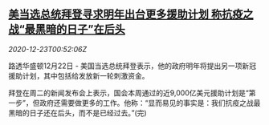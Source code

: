 <!--1608684910000-->
[美当选总统拜登寻求明年出台更多援助计划 称抗疫之战“最黑暗的日子”在后头](https://cn.reuters.com/article/us-biden-covid-aid-ahead-1223-idCNKBS28X02K)
------

<div><i>2020-12-23T00:52:06Z</i></div><p>路透华盛顿12月22日 - 美国当选总统拜登表示，他的政府明年将提出另一项新冠援助计划，其中包括给发放新一轮刺激资金。</p><p>拜登在周二的新闻发布会上表示，国会本周通过的近9,000亿美元援助计划是“第一步”，但政府还需要做更多的工作。他称：“显而易见的事实是：我们抗疫之战最黑暗的日子还在后头，而不是已经过去。”(完)</p>
